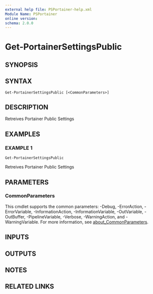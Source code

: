 ```yaml
---
external help file: PSPortainer-help.xml
Module Name: PSPortainer
online version:
schema: 2.0.0
---
```


# Get-PortainerSettingsPublic

## SYNOPSIS

## SYNTAX

```
Get-PortainerSettingsPublic [<CommonParameters>]
```

## DESCRIPTION
Retreives Portainer Public Settings

## EXAMPLES

### EXAMPLE 1
```
Get-PortainerSettingsPublic
```

Retreives Portainer Public Settings

## PARAMETERS

### CommonParameters
This cmdlet supports the common parameters: -Debug, -ErrorAction, -ErrorVariable, -InformationAction, -InformationVariable, -OutVariable, -OutBuffer, -PipelineVariable, -Verbose, -WarningAction, and -WarningVariable. For more information, see [about_CommonParameters](http://go.microsoft.com/fwlink/?LinkID=113216).

## INPUTS

## OUTPUTS

## NOTES

## RELATED LINKS
